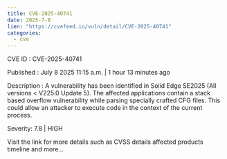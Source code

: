 ```yaml
--- 
title: CVE-2025-40741
date: 2025-7-8
lien: "https://cvefeed.io/vuln/detail/CVE-2025-40741"
categories:
  - cve
---
```


CVE ID : CVE-2025-40741

Published :  July 8
2025
11:15 a.m. | 1 hour
13 minutes ago

Description : A vulnerability has been identified in Solid Edge SE2025 (All versions < V225.0 Update 5). The affected applications contain a stack based overflow vulnerability while parsing specially crafted CFG files.
This could allow an attacker to execute code in the context of the current process.

Severity: 7.8 | HIGH

Visit the link for more details
such as CVSS details
affected products
timeline
and more...
